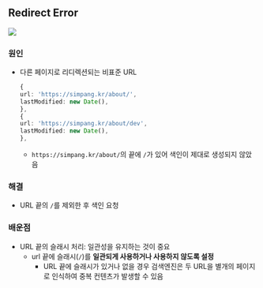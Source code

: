 ## Redirect Error

<img src="https://github.com/user-attachments/assets/b0b80a5a-300a-472a-ba7c-98329bee4d61">

### 원인

- 다른 페이지로 리디렉션되는 비표준 URL

  ```ts
  {
  url: 'https://simpang.kr/about/',
  lastModified: new Date(),
  },
  {
  url: 'https://simpang.kr/about/dev',
  lastModified: new Date(),
  },
  ```

  - `https://simpang.kr/about/`의 끝에 `/`가 있어 색인이 제대로 생성되지 않았음

### 해결

- URL 끝의 `/`를 제외한 후 색인 요청

### 배운점

- URL 끝의 슬래시 처리: 일관성을 유지하는 것이 중요
  - url 끝에 슬래시(`/`)를 **일관되게 사용하거나 사용하지 않도록 설정**
    - URL 끝에 슬래시가 있거나 없을 경우 검색엔진은 두 URL을 별개의 페이지로 인식하여 중복 컨텐츠가 발생할 수 있음
